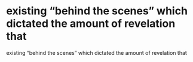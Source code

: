 # existing “behind the scenes” which dictated the amount of revelation that

existing “behind the scenes” which dictated the amount of revelation that